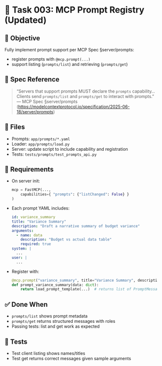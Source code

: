 # 🧠 Task 003: MCP Prompt Registry (Updated)

## 🎯 Objective
Fully implement prompt support per MCP Spec §server/prompts:
- register prompts with `@mcp.prompt(...)`
- support listing (`prompts/list`) and retrieving (`prompts/get`)

## 🧠 Spec Reference
> “Servers that support prompts MUST declare the `prompts` capability… Clients send `prompts/list` and `prompts/get` to interact with prompts.”  
> — MCP Spec §server/prompts (https://modelcontextprotocol.io/specification/2025-06-18/server/prompts)

## 📁 Files
- Prompts: `app/prompts/*.yaml`
- Loader: `app/prompts/load.py`
- Server: update script to include capability and registration
- Tests: `tests/prompts/test_prompts_api.py`

## 🔧 Requirements
- On server init:
  ```python
  mcp = FastMCP(...,
      capabilities={ "prompts": {"listChanged": False} }
  )
  ```
- Each prompt YAML includes:
  ```yaml
  id: variance_summary
  title: "Variance Summary"
  description: "Draft a narrative summary of budget variance"
  arguments:
    - name: data
      description: "Budget vs actual data table"
      required: true
  system: |
    ...
  user: |
    ...
  ```
- Register with:
  ```python
  @mcp.prompt("variance_summary", title="Variance Summary", description="...")
  def prompt_variance_summary(data: dict):
      return load_prompt_template(...)  # returns list of PromptMessage objects
  ```

## ✅ Done When
- `prompts/list` shows prompt metadata
- `prompts/get` returns structured messages with roles
- Passing tests: list and get work as expected

## 🧪 Tests
- Test client listing shows names/titles
- Test get returns correct messages given sample arguments